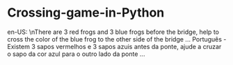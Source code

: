 # Crossing-game-in-Python
en-US:
\nThere are 3 red frogs and 3 blue frogs before the bridge, help to cross the color of the blue frog to the other side of the bridge ...
Português - Existem 3 sapos vermelhos e 3 sapos azuis antes da ponte, ajude a cruzar o sapo da cor azul para o outro lado da ponte ...
